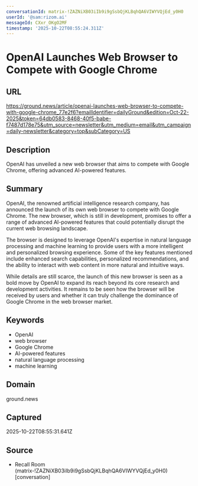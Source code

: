 ```yaml
---
conversationId: matrix-!ZAZNiXB03iIb9i9gSsbQjKLBqhQA6VIWYVQjEd_y0H0
userId: '@sam:rizom.ai'
messageId: CXxr_OKgO2MF
timestamp: '2025-10-22T08:55:24.311Z'
---
```

# OpenAI Launches Web Browser to Compete with Google Chrome

## URL
https://ground.news/article/openai-launches-web-browser-to-compete-with-google-chrome_77e2f6?emailIdentifier=dailyGround&edition=Oct-22-2025&token=64db0583-8468-40f5-babe-f7487d178e75&utm_source=newsletter&utm_medium=email&utm_campaign=daily-newsletter&category=top&subCategory=US

## Description
OpenAI has unveiled a new web browser that aims to compete with Google Chrome, offering advanced AI-powered features.

## Summary
OpenAI, the renowned artificial intelligence research company, has announced the launch of its own web browser to compete with Google Chrome. The new browser, which is still in development, promises to offer a range of advanced AI-powered features that could potentially disrupt the current web browsing landscape.

The browser is designed to leverage OpenAI's expertise in natural language processing and machine learning to provide users with a more intelligent and personalized browsing experience. Some of the key features mentioned include enhanced search capabilities, personalized recommendations, and the ability to interact with web content in more natural and intuitive ways.

While details are still scarce, the launch of this new browser is seen as a bold move by OpenAI to expand its reach beyond its core research and development activities. It remains to be seen how the browser will be received by users and whether it can truly challenge the dominance of Google Chrome in the web browser market.

## Keywords

- OpenAI
- web browser
- Google Chrome
- AI-powered features
- natural language processing
- machine learning

## Domain
ground.news

## Captured
2025-10-22T08:55:31.641Z

## Source

- Recall Room (matrix-!ZAZNiXB03iIb9i9gSsbQjKLBqhQA6VIWYVQjEd_y0H0) [conversation]
